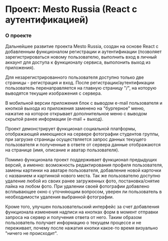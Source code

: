 # Проект: Mesto Russia (React с аутентификацией)


### О проекте
Дальнейшее развитие проекта Mesto Russia, создан на основе React с добавленным функционалом регистрации и аутентификации (позволяет зарегистрироваться новому пользователю, выполнить вход в личный аккаунт для доступа к функционалу сервиса, выполонить выход из приложения).

Для незарегистрированного пользователя доступно только две страницы - регистрация и вход. После регистрации/аутентификации пользователь перенаправляется на главную страницу "/", на которую выводятся текущие изображения с сервера.

В мобильной версии приложения блок с выводом e-mail пользователя и кнопкой выхода из приложения заменено на "бургерное" меню, нажатие на которое открывает дополнительное меню с выводом скрытой ранее информации (e-mail + выход).

Проект демонстрирует функционал социальной платформы, отображающей имеющиеся на сервере фотографии студентов группы, при загрузке страницы осуществляется запрос данных текущего пользователя и полученные в ответе от сервера данные отображаются на странице (имя, описание и аватар пользователя).

Помимо функционала проект поддерживает функционал предыдущих версий, а именно: возможность редактирования профиля пользователя, замены картинки на аватаре пользователя, добавление новой карточки с названием и картинкой нового места. Так же пользователю доступно удаление любой из своих ранее загруженных фото, постановка/снятие лайка на любом фото. При удалении своей фотографии добавлено всплывающее окно с уточняющим вопросом, уверен ли пользователь в необходимости удаления выбранной фотографии.

Кроме того, улучшен пользовательский интерфейс за счет добавления функционала изменения надписи на кнопках форм в момент отправки запроса на сервер и получения ответа от него. Таким образом пользователь получает информацию о текущем процессе и не переживает, почему после нажатия кнопки какое-то время визуально "ничего не происходит".
